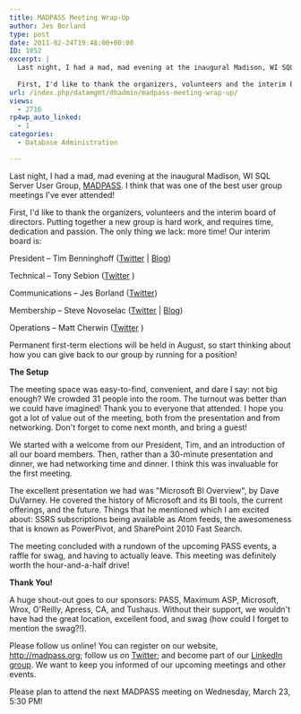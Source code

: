 ```yaml
---
title: MADPASS Meeting Wrap-Up
author: Jes Borland
type: post
date: 2011-02-24T19:48:00+00:00
ID: 1052
excerpt: |
  Last night, I had a mad, mad evening at the inaugural Madison, WI SQL Server User Group, MADPASS. I think that was one of the best user group meetings I've ever attended!
  
  First, I'd like to thank the organizers, volunteers and the interim board of di&hellip;
url: /index.php/datamgmt/dbadmin/madpass-meeting-wrap-up/
views:
  - 2716
rp4wp_auto_linked:
  - 1
categories:
  - Database Administration

---
```

Last night, I had a mad, mad evening at the inaugural Madison, WI SQL Server User Group, [MADPASS][1]. I think that was one of the best user group meetings I've ever attended!

First, I'd like to thank the organizers, volunteers and the interim board of directors. Putting together a new group is hard work, and requires time, dedication and passion. The only thing we lack: more time! Our interim board is:
  
President – Tim Benninghoff ([Twitter][2] | [Blog][3])
  
Technical – Tony Sebion ([Twitter][4] )
  
Communications – Jes Borland ([Twitter][5])
  
Membership – Steve Novoselac ([Twitter][6] | [Blog][7])
  
Operations – Matt Cherwin ([Twitter][8] )

Permanent first-term elections will be held in August, so start thinking about how you can give back to our group by running for a position! 

**The Setup** 

The meeting space was easy-to-find, convenient, and dare I say: not big enough? We crowded 31 people into the room. The turnout was better than we could have imagined! Thank you to everyone that attended. I hope you got a lot of value out of the meeting, both from the presentation and from networking. Don't forget to come next month, and bring a guest! 

We started with a welcome from our President, Tim, and an introduction of all our board members. Then, rather than a 30-minute presentation and dinner, we had networking time and dinner. I think this was invaluable for the first meeting. 

The excellent presentation we had was "Microsoft BI Overview", by Dave DuVarney. He covered the history of Microsoft and its BI tools, the current offerings, and the future. Things that he mentioned which I am excited about: SSRS subscriptions being available as Atom feeds, the awesomeness that is known as PowerPivot, and SharePoint 2010 Fast Search. 

The meeting concluded with a rundown of the upcoming PASS events, a raffle for swag, and having to actually leave. This meeting was definitely worth the hour-and-a-half drive! 

**Thank You!** 

A huge shout-out goes to our sponsors: PASS, Maximum ASP, Microsoft, Wrox, O'Reilly, Apress, CA, and Tushaus. Without their support, we wouldn't have had the great location, excellent food, and swag (how could I forget to mention the swag?!). 

Please follow us online! You can register on our website, <http://madpass.org>; follow us on [Twitter][9]; and become part of our [LinkedIn group][10]. We want to keep you informed of our upcoming meetings and other events. 

Please plan to attend the next MADPASS meeting on Wednesday, March 23, 5:30 PM!

 [1]: http://madpass.org
 [2]: http://twitter.com/#!/Bugboi
 [3]: http://timbenninghoff.com/
 [4]: http://twitter.com/#!/tonysebion
 [5]: http://www.twitter.com/grrl_geek
 [6]: http://twitter.com/#!/scaleovenstove
 [7]: http://blog.stevienova.com/
 [8]: http://twitter.com/#!/Control_Group
 [9]: http://twitter.com/#!/MADPASS
 [10]: http://www.linkedin.com/groups?mostPopular=&gid=3719611